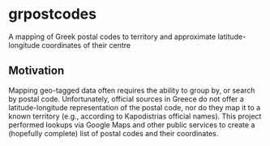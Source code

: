 # grpostcodes
A mapping of Greek postal codes to territory and approximate latitude-longitude coordinates of their centre

## Motivation

Mapping geo-tagged data often requires the ability to group by, or search by postal code. Unfortunately, official sources in Greece do not offer a latitude-longitude representation of the postal code, nor do they map it to a known territory (e.g., according to Kapodistrias official names). This project performed lookups via Google Maps and other public services to create a (hopefully complete) list of postal codes and their coordinates. 

